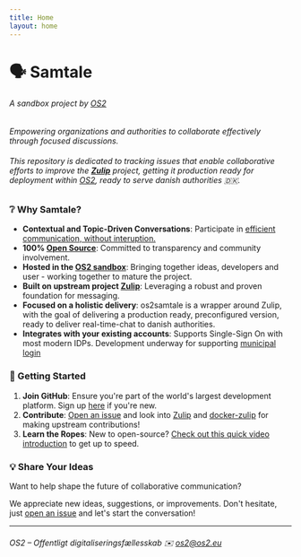 ```yaml
---
title: Home
layout: home
---
```


# 🗣️ Samtale
###### A sandbox project by [OS2](https://www.os2.eu/)
_Empowering organizations and authorities to collaborate effectively through focused discussions._
###### This repository is dedicated to tracking issues that enable collaborative efforts to improve the **[Zulip](https://github.com/zulip)** project, getting it production ready for deployment within [OS2](https://www.os2.eu/), ready to serve danish authorities 🇩🇰. 


### ❔ Why Samtale?
- **Contextual and Topic-Driven Conversations**: Participate in [efficient communication, without interuption.](https://zulip.com/why-zulip/)
- **100% [Open Source](https://opensource.com/resources/what-open-source)**: Committed to transparency and community involvement.
- **Hosted in the [OS2 sandbox](https://github.com/OS2sandbox)**: Bringing together ideas, developers and user - working together to mature the project.
- **Built on upstream project [Zulip](https://github.com/zulip)**: Leveraging a robust and proven foundation for messaging.
- **Focused on a holistic delivery**: os2samtale is a wrapper around Zulip, with the goal of delivering a production ready, preconfigured version, ready to deliver real-time-chat to danish authorities.
- **Integrates with your existing accounts**: Supports Single-Sign On with most modern IDPs. Development underway for supporting [municipal login](https://github.com/OS2sandbox/sandbox-myndighedsidentitet/tree/main)

### 🚀 Getting Started 

1. **Join GitHub**: Ensure you're part of the world's largest development platform. Sign up [here](https://docs.github.com/en/get-started/start-your-journey/creating-an-account-on-github) if you're new.
2. **Contribute**:  [Open an issue](https://github.com/OS2sandbox/sandbox-samtale/issues) and look into [Zulip](https://github.com/zulip) and [docker-zulip](https://github.com/zulip/docker-zulip/) for making upstream contributions!
3. **Learn the Ropes**: New to open-source? [Check out this quick video introduction](https://www.youtube.com/watch?v=RGd5cOXpCQw) to get up to speed.

### 💡 Share Your Ideas 

Want to help shape the future of collaborative communication?

We appreciate new ideas, suggestions, or improvements. Don't hesitate, just [open an issue](https://github.com/OS2sandbox/sandbox-samtale/issues) and let's start the conversation!

---
###### OS2 – Offentligt digitaliseringsfællesskab ✉️ os2@os2.eu
